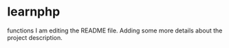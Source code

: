 # learnphp
functions
I am editing the README file. Adding some more details about the project description.
